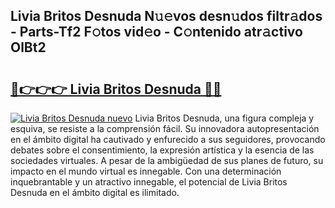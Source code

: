 ## Livia Britos Desnuda N𝚞𝚎vos desn𝚞dos filtr𝚊dos - Parts-Tf2 F𝚘tos vid𝚎o - C𝚘ntenido atr𝚊ctivo OlBt2

# <h2><a href="http://mbddkbj.tromn.icu/?c=Livia+Britos+Desnuda">🔗👉👉👉 Livia Britos Desnuda 🔗🔗</a></h2>

[![Livia Britos Desnuda nuevo](https://i.imgur.com/pEAQMta.gif)](http://mbddkbj.tromn.icu/?c=Livia+Britos+Desnuda)
Livia Britos Desnuda, una figura compleja y esquiva, se resiste a la comprensión fácil. Su innovadora autopresentación en el ámbito digital ha cautivado y enfurecido a sus seguidores, provocando debates sobre el consentimiento, la expresión artística y la esencia de las sociedades virtuales. A pesar de la ambigüedad de sus planes de futuro, su impacto en el mundo virtual es innegable. Con una determinación inquebrantable y un atractivo innegable, el potencial de Livia Britos Desnuda en el ámbito digital es ilimitado.
